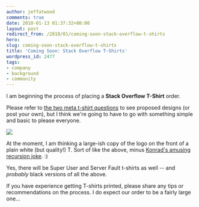 ```yaml
---
author: jeffatwood
comments: true
date: 2010-01-13 01:37:32+00:00
layout: post
redirect_from: /2010/01/coming-soon-stack-overflow-t-shirts
hero: 
slug: coming-soon-stack-overflow-t-shirts
title: 'Coming Soon: Stack Overflow T-Shirts'
wordpress_id: 2477
tags:
- company
- background
- community
---
```



I am beginning the process of placing a **Stack Overflow T-Shirt** order.



Please refer to [the two meta t-shirt questions](http://meta.stackoverflow.com/questions/tagged/t-shirt) to see proposed designs (or post your own), but I think we're going to have to go with something simple and basic to please everyone.



[![](http://blog.stackoverflow.com/wp-content/uploads/stackoverflow-recursive-t-shirt1.png)](http://meta.stackoverflow.com/questions/18382/help-design-our-stack-overflow-t-shirts/18398#18398)



At the moment, I am thinking a large-ish copy of the logo on the front of a plain white (but quality!) T. Sort of like the above, minus [Konrad's amusing recursion joke](http://meta.stackoverflow.com/questions/18382/help-design-our-stack-overflow-t-shirts/18398#18398). :)



Yes, there will be Super User and Server Fault t-shirts as well -- and _probably_ black versions of all the above.



If you have experience getting T-shirts printed, please share any tips or recommendations on the process. I do expect our order to be a fairly large one...

